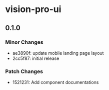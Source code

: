# vision-pro-ui

## 0.1.0

### Minor Changes

- ae3890f: update mobile landing page layout
- 2cc5f87: initial release

### Patch Changes

- 1521231: Add component documentations
